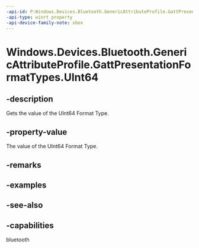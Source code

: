```yaml
---
-api-id: P:Windows.Devices.Bluetooth.GenericAttributeProfile.GattPresentationFormatTypes.UInt64
-api-type: winrt property
-api-device-family-note: xbox
---
```


<!-- Property syntax
public byte UInt64 { get; }
-->

# Windows.Devices.Bluetooth.GenericAttributeProfile.GattPresentationFormatTypes.UInt64

## -description
Gets the value of the UInt64 Format Type.

## -property-value
The value of the UInt64 Format Type.

## -remarks

## -examples

## -see-also

## -capabilities
bluetooth
